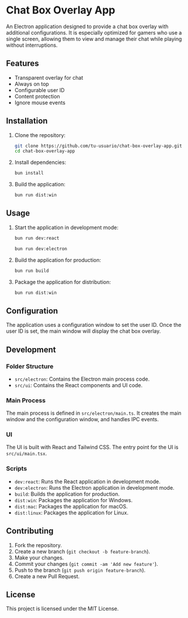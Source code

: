 # Chat Box Overlay App

An Electron application designed to provide a chat box overlay with additional configurations. It is especially optimized for gamers who use a single screen, allowing them to view and manage their chat while playing without interruptions.

## Features

- Transparent overlay for chat
- Always on top
- Configurable user ID
- Content protection
- Ignore mouse events

## Installation

1. Clone the repository:

   ```sh
   git clone https://github.com/tu-usuario/chat-box-overlay-app.git
   cd chat-box-overlay-app
   ```

2. Install dependencies:

   ```sh
   bun install
   ```

3. Build the application:

   ```sh
   bun run dist:win
   ```

## Usage

1. Start the application in development mode:

   ```sh
   bun run dev:react
   ```
   ```sh
   bun run dev:electron
   ```

2. Build the application for production:

   ```sh
   bun run build
   ```

3. Package the application for distribution:

   ```sh
   bun run dist:win
   ```

## Configuration

The application uses a configuration window to set the user ID. Once the user ID is set, the main window will display the chat box overlay.

## Development

### Folder Structure

- `src/electron`: Contains the Electron main process code.
- `src/ui`: Contains the React components and UI code.

### Main Process

The main process is defined in `src/electron/main.ts`. It creates the main window and the configuration window, and handles IPC events.

### UI

The UI is built with React and Tailwind CSS. The entry point for the UI is `src/ui/main.tsx`.

### Scripts

- `dev:react`: Runs the React application in development mode.
- `dev:electron`: Runs the Electron application in development mode.
- `build`: Builds the application for production.
- `dist:win`: Packages the application for Windows.
- `dist:mac`: Packages the application for macOS.
- `dist:linux`: Packages the application for Linux.

## Contributing

1. Fork the repository.
2. Create a new branch (`git checkout -b feature-branch`).
3. Make your changes.
4. Commit your changes (`git commit -am 'Add new feature'`).
5. Push to the branch (`git push origin feature-branch`).
6. Create a new Pull Request.

## License

This project is licensed under the MIT License.
